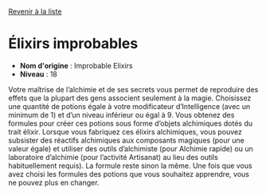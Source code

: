 [Revenir à la liste](list.md)

# Élixirs improbables

 * **Nom d'origine** : Improbable Elixirs
 * **Niveau** : 18


<p>Votre maîtrise de l’alchimie et de ses secrets vous permet de reproduire des effets que la plupart des gens associent seulement à la magie. Choisissez une quantité de potions égale à votre modificateur d’Intelligence (avec un minimum de 1) et d’un niveau inférieur ou égal à 9. Vous obtenez des formules pour créer ces potions sous forme d’objets alchimiques dotés du trait élixir. Lorsque vous fabriquez ces élixirs alchimiques, vous pouvez subsister des réactifs alchimiques aux composants magiques (pour une valeur égale) et utiliser des outils d’alchimiste (pour Alchimie rapide) ou un laboratoire d’alchimie (pour l’activité Artisanat) au lieu des outils habituellement requis). La formule reste sinon la même. Une fois que vous avez choisi les formules des potions que vous souhaitez apprendre, vous ne pouvez plus en changer.</p>